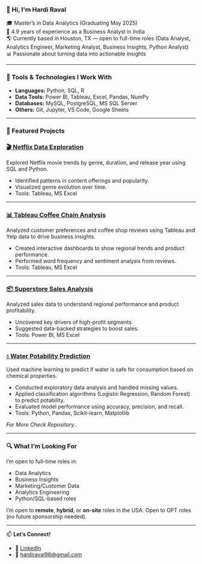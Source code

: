 ### 👋 Hi, I'm Hardi Raval

🎓 Master’s in Data Analytics (Graduating May 2025)  
💼 4.9 years of experience as a Business Analyst in India  
🌎 Currently based in Houston, TX — open to full-time roles (Data Analyst, Analytics Engineer, Marketing Analyst, Business Insights, Python Analyst)  
📊 Passionate about turning data into actionable insights  

---

### 🔧 Tools & Technologies I Work With

- **Languages:** Python, SQL, R
- **Data Tools:** Power BI, Tableau, Excel, Pandas, NumPy
- **Databases:** MySQL, PostgreSQL, MS SQL Server
- **Others:** Git, Jupyter, VS Code, Google Sheets

---

### 📌 Featured Projects

### [🎬 Netflix Data Exploration](https://github.com/HardiRaval/Netflix-Movies-Data-Exploration)
Explored Netflix movie trends by genre, duration, and release year using SQL and Python.
- Identified patterns in content offerings and popularity.
- Visualized genre evolution over time.
- Tools: Tableau, MS Excel

---

### [📊 Tableau Coffee Chain Analysis](https://github.com/HardiRaval/Tableau_Coffee)
Analyzed customer preferences and coffee shop reviews using Tableau and Yelp data to drive business insights.
- Created interactive dashboards to show regional trends and product performance.
- Performed word frequency and sentiment analysis from reviews.
- Tools: Tableau, MS Excel

---
### [📦 Superstore Sales Analysis](https://github.com/HardiRaval/Superstore-Sales-Analysis)
Analyzed sales data to understand regional performance and product profitability.
- Uncovered key drivers of high-profit segments.
- Suggested data-backed strategies to boost sales.
- Tools: Power BI, MS Excel
---

### [💧 Water Potability Prediction](https://github.com/HardiRaval/Water_Potability_Analysis)
Used machine learning to predict if water is safe for consumption based on chemical properties.
- Conducted exploratory data analysis and handled missing values.
- Applied classification algorithms (Logistic Regression, Random Forest) to predict potability.
- Evaluated model performance using accuracy, precision, and recall.
- Tools: Python, Pandas, Scikit-learn, Matplotlib

*For More Check Repository..*

---

### 🔍 What I’m Looking For
I’m open to full-time roles in:
- Data Analytics
- Business Insights
- Marketing/Customer Data
- Analytics Engineering
- Python/SQL-based roles

I’m open to **remote**, **hybrid**, or **on-site** roles in the USA. Open to OPT roles (no future sponsorship needed).

---

📫 **Let’s Connect!**

- 💼 [LinkedIn](https://www.linkedin.com/in/hardi-raval96)
- 📧 hardiraval96@gmail.com


